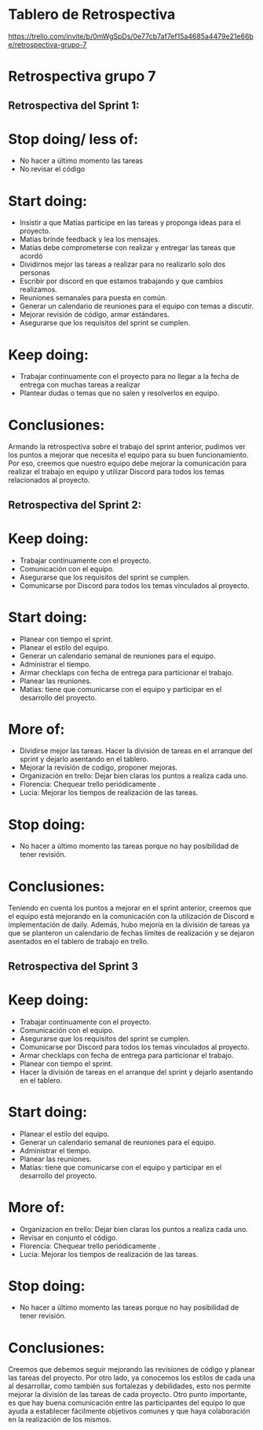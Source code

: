 # Tablero de Retrospectiva

https://trello.com/invite/b/0mWgSpDs/0e77cb7af7ef15a4685a4479e21e66be/retrospectiva-grupo-7

# Retrospectiva grupo 7

## Retrospectiva del Sprint 1:

# Stop doing/ less of:

- No hacer a último momento las tareas
- No revisar el código

# Start doing:

- Insistir a que Matías participe en las tareas y proponga ideas para el proyecto.
- Matías brinde feedback y lea los mensajes.
- Matías debe comprometerse con realizar y entregar las tareas que acordó
- Dividirnos mejor las tareas a realizar para no realizarlo solo dos personas
- Escribir por discord en que estamos trabajando y que cambios realizamos.
- Reuniones semanales para puesta en común.
- Generar un calendario de reuniones para el equipo con temas a discutir.
- Mejorar revisión de código, armar estándares.
- Asegurarse que los requisitos del sprint se cumplen.

# Keep doing:

- Trabajar continuamente con el proyecto para no llegar a la fecha de entrega con muchas tareas a realizar
- Plantear dudas o temas que no salen y resolverlos en equipo.

# Conclusiones:

Armando la retrospectiva sobre el trabajo del sprint anterior, pudimos ver los puntos a mejorar que necesita el equipo para su buen funcionamiento.
Por eso, creemos que nuestro equipo debe mejorar la comunicación para realizar el trabajo en equipo y utilizar Discord para todos los temas relacionados al proyecto.

## Retrospectiva del Sprint 2:

# Keep doing:

- Trabajar continuamente con el proyecto.
- Comunicación con el equipo.
- Asegurarse que los requisitos del sprint se cumplen.
- Comunicarse por Discord para todos los temas vinculados al proyecto.

# Start doing:

- Planear con tiempo el sprint.
- Planear el estilo del equipo.
- Generar un calendario semanal de reuniones para el equipo.
- Administrar el tiempo.
- Armar checklaps con fecha de entrega para particionar el trabajo.
- Planear las reuniones.
- Matias: tiene que comunicarse con el equipo y participar en el desarrollo del proyecto.

# More of:

- Dividirse mejor las tareas. Hacer la división de tareas en el arranque del sprint y dejarlo asentando en el tablero.
- Mejorar la revisión de codigo, proponer mejoras.
- Organización en trello: Dejar bien claras los puntos a realiza cada uno.
- Florencia: Chequear trello periódicamente .
- Lucia: Mejorar los tiempos de realización de las tareas.

# Stop doing:

- No hacer a último momento las tareas porque no hay posibilidad de tener revisión.

# Conclusiones:

Teniendo en cuenta los puntos a mejorar en el sprint anterior, creemos que el equipo está mejorando en la comunicación con la utilización de Discord e implementación de daily. Además, hubo mejoría en la división de tareas ya que se planteron un calendario de fechas límites de realización y se dejaron asentados en el tablero de trabajo en trello.

## Retrospectiva del Sprint 3

# Keep doing:

- Trabajar continuamente con el proyecto.
- Comunicación con el equipo.
- Asegurarse que los requisitos del sprint se cumplen.
- Comunicarse por Discord para todos los temas vinculados al proyecto.
- Armar checklaps con fecha de entrega para particionar el trabajo.
- Planear con tiempo el sprint.
- Hacer la división de tareas en el arranque del sprint y dejarlo asentando en el tablero.

# Start doing:

- Planear el estilo del equipo.
- Generar un calendario semanal de reuniones para el equipo.
- Administrar el tiempo.
- Planear las reuniones.
- Matías: tiene que comunicarse con el equipo y participar en el desarrollo del proyecto.

# More of:

- Organizacion en trello: Dejar bien claras los puntos a realiza cada uno.
- Revisar en conjunto el código.
- Florencia: Chequear trello periódicamente .
- Lucía: Mejorar los tiempos de realización de las tareas.

# Stop doing:

- No hacer a último momento las tareas porque no hay posibilidad de tener revisión.

# Conclusiones:

Creemos que debemos seguir mejorando las revisiones de código y planear las tareas del proyecto.
Por otro lado, ya conocemos los estilos de cada una al desarrollar, como también sus fortalezas y debilidades, esto nos permite mejorar la división de las tareas de cada proyecto.
Otro punto importante, es que hay buena comunicación entre las participantes del equipo lo que ayuda a establecer fácilmente objetivos comunes y que haya colaboración en la realización de los mismos.
